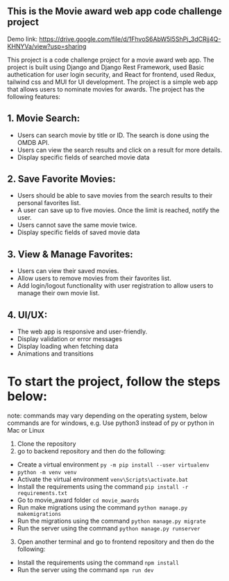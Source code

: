 ## This is the Movie award web app code challenge project
Demo link: https://drive.google.com/file/d/1FhvoS6AbW5I5ShPj_3dCRjj4Q-KHNYVa/view?usp=sharing

This project is a code challenge project for a movie award web app. The project is built using Django and Django Rest Framework, used Basic authetication for user login security, and React for frontend, used Redux, tailwind css and MUI for UI development. The project is a simple web app that allows users to nominate movies for awards. The project has the following features:

## 1. Movie Search:
- Users can search movie by title or ID. The search is done using the OMDB API.
- Users can view the search results and click on a result for more details.
- Display specific fields of searched movie data 

## 2. Save Favorite Movies:
- Users should be able to save movies from the search results to their
personal favorites list.
- A user can save up to five movies. Once the limit is reached, notify the
user.
- Users cannot save the same movie twice.
- Display specific fields of saved movie data

## 3. View & Manage Favorites:
- Users can view their saved movies.
- Allow users to remove movies from their favorites list.
- Add login/logout functionality with user registration to allow users to
manage their own movie list.

## 4. UI/UX:
- The web app is responsive and user-friendly.
- Display validation or error messages
- Display loading when fetching data
- Animations and transitions

# To start the project, follow the steps below:

note: commands may vary depending on the operating system, below commands are for windows, e.g. Use python3 instead of py or python in Mac or Linux
1. Clone the repository
2. go to backend repository and then do the following:
- Create a virtual environment `py -m pip install --user virtualenv`
- `python -m venv venv ` 
- Activate the virtual environment `venv\Scripts\activate.bat`
- Install the requirements using the command `pip install -r requirements.txt`
- Go to movie_award folder `cd movie_awards`
- Run make migrations using the command `python manage.py makemigrations`
- Run the migrations using the command `python manage.py migrate`
- Run the server using the command `python manage.py runserver`
3. Open another terminal and go to frontend repository and then do the following:
- Install the requirements using the command `npm install`
- Run the server using the command `npm run dev`

